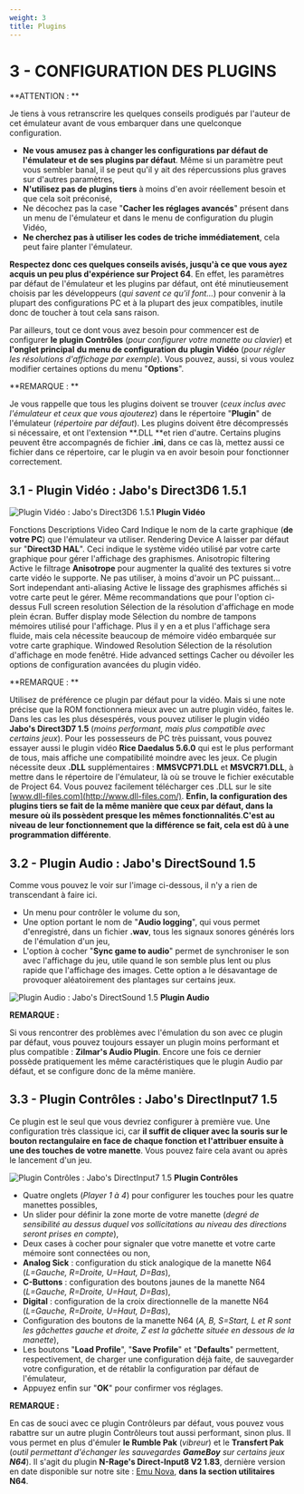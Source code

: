 ```yaml
---
weight: 3
title: Plugins
---
```


# 3 - CONFIGURATION DES PLUGINS

**ATTENTION : **

Je tiens à vous retranscrire les quelques conseils prodigués par l'auteur de cet émulateur avant de vous embarquer dans une quelconque configuration.

* **Ne vous amusez pas à changer les configurations par défaut de l'émulateur et de ses plugins par défaut**. Même si un paramètre peut vous sembler banal, il se peut qu'il y ait des répercussions plus graves sur d'autres paramètres,
* **N'utilisez pas de plugins tiers** à moins d'en avoir réellement besoin et que cela soit préconisé,
* Ne décochez pas la case "**Cacher les réglages avancés**" présent dans un menu de l'émulateur et dans le menu de configuration du plugin Vidéo,
* **Ne cherchez pas à utiliser les codes de triche immédiatement**, cela peut faire planter l'émulateur.

**Respectez donc ces quelques conseils avisés, jusqu'à ce que vous ayez acquis un peu plus d'expérience sur Project 64**. En effet, les paramètres par défaut de l'émulateur et les plugins par défaut, ont été minutieusement choisis par les développeurs (_qui savent ce qu'il font..._) pour convenir à la plupart des configurations PC et à la plupart des jeux compatibles, inutile donc de toucher à tout cela sans raison.

Par ailleurs, tout ce dont vous avez besoin pour commencer est de configurer **le plugin Contrôles** (_pour configurer votre manette ou clavier_) et **l'onglet principal** **du menu de configuration du** **plugin Vidéo** (_pour régler les résolutions d'affichage par exemple_). Vous pouvez, aussi, si vous voulez modifier certaines options du menu "**Options**".

**REMARQUE : **

Je vous rappelle que tous les plugins doivent se trouver (_ceux inclus avec l'émulateur et ceux que vous ajouterez_) dans le répertoire "**Plugin**" de l'émulateur (_répertoire par défaut_). Les plugins doivent être décompressés si nécessaire, et ont l'extension **.DLL **et rien d'autre. Certains plugins peuvent être accompagnés de fichier **.ini**, dans ce cas là, mettez aussi ce fichier dans ce répertoire, car le plugin va en avoir besoin pour fonctionner correctement.

## 3.1 - Plugin Vidéo : Jabo's Direct3D6 1.5.1

![Plugin Vidéo : Jabo's Direct3D6 1.5.1](/emulators/project64/configure/video.gif)
**Plugin Vidéo**

Fonctions
Descriptions
Video Card
Indique le nom de la carte graphique (**de votre PC**) que l'émulateur va utiliser. Rendering Device
A laisser par défaut sur "**Direct3D HAL**". Ceci indique le système vidéo utilisé par votre carte graphique pour gérer l'affichage des graphismes. Anisotropic filtering
Active le filtrage **Anisotrope** pour augmenter la qualité des textures si votre carte vidéo le supporte. Ne pas utiliser, à moins d'avoir un PC puissant... Sort independant anti-aliasing
Active le lissage des graphismes affichés si votre carte peut le gérer. Même recommandations que pour l'option ci-dessus Full screen resolution Sélection de la résolution d'affichage en mode plein écran. Buffer display mode
Sélection du nombre de tampons mémoires utilisé pour l'affichage. Plus il y en a et plus l'affichage sera fluide, mais cela nécessite beaucoup de mémoire vidéo embarquée sur votre carte graphique. Windowed Resolution
Sélection de la résolution d'affichage en mode fenêtré. Hide advanced settings
Cacher ou dévoiler les options de configuration avancées du plugin vidéo.

**REMARQUE : **

Utilisez de préférence ce plugin par défaut pour la vidéo. Mais si une note précise que la ROM fonctionnera mieux avec un autre plugin vidéo, faites le. Dans les cas les plus désespérés, vous pouvez utiliser le plugin vidéo **Jabo's Direct3D7 1.5** (_moins performant, mais plus compatible avec certains jeux_).
Pour les possesseurs de PC très puissant, vous pouvez essayer aussi le plugin vidéo **Rice Daedalus 5.6.0** qui est le plus performant de tous, mais affiche une compatibilité moindre avec les jeux. Ce plugin nécessite deux **.DLL** supplémentaires : **MMSVCP71.DLL** et **MSVCR71.DLL**, à mettre dans le répertoire de l'émulateur, là où se trouve le fichier exécutable de Project 64\.
Vous pouvez facilement télécharger ces .DLL sur le site [www.dll-files.com](http://www.dll-files.com/). **Enfin, la configuration des plugins tiers se fait de la même manière que ceux par défaut, dans la mesure où ils possèdent presque les mêmes fonctionnalités**.**C'est au niveau de leur fonctionnement que la différence se fait, cela est dû à une programmation différente**.

## 3.2 - Plugin Audio : Jabo's DirectSound 1.5

Comme vous pouvez le voir sur l'image ci-dessous, il n'y a rien de transcendant à faire ici.

* Un menu pour contrôler le volume du son,
* Une option portant le nom de "**Audio logging**", qui vous permet d'enregistré, dans un fichier **.wav**, tous les signaux sonores générés lors de l'émulation d'un jeu,
* L'option à cocher "**Sync game to audio**" permet de synchroniser le son avec l'affichage du jeu, utile quand le son semble plus lent ou plus rapide que l'affichage des images. Cette option a le désavantage de provoquer aléatoirement des plantages sur certains jeux.

![Plugin Audio : Jabo's DirectSound 1.5](/emulators/project64/configure/audio.gif)
**Plugin Audio**

**REMARQUE :**

Si vous rencontrer des problèmes avec l'émulation du son avec ce plugin par défaut, vous pouvez toujours essayer un plugin moins performant et plus compatible : **Zilmar's Audio Plugin**. Encore une fois ce dernier possède pratiquement les même caractéristiques que le plugin Audio par défaut, et se configure donc de la même manière.

## 3.3 - Plugin Contrôles : Jabo's DirectInput7 1.5

Ce plugin est le seul que vous devriez configurer à première vue. Une configuration très classique ici, car **il suffit de cliquer avec la souris sur le bouton rectangulaire en face de chaque fonction et l'attribuer ensuite à une des touches de votre manette**. Vous pouvez faire cela avant ou après le lancement d'un jeu.

![Plugin Contrôles : Jabo's DirectInput7 1.5](/emulators/project64/configure/controles.gif)
**Plugin Contrôles**

* Quatre onglets (_Player 1 à 4_) pour configurer les touches pour les quatre manettes possibles,
* Un slider pour définir la zone morte de votre manette (_degré de sensibilité au dessus duquel vos sollicitations au niveau des directions seront prises en compte_),
* Deux cases à cocher pour signaler que votre manette et votre carte mémoire sont connectées ou non,
* **Analog Sick** : configuration du stick analogique de la manette N64 (_L=Gauche, R=Droite, U=Haut, D=Bas_),
* **C-Buttons** : configuration des boutons jaunes de la manette N64 (_L=Gauche, R=Droite, U=Haut, D=Bas_),
* **Digital** : configuration de la croix directionnelle de la manette N64 (_L=Gauche, R=Droite, U=Haut, D=Bas_),
* Configuration des boutons de la manette N64 (_A, B, S=Start, L et R sont les gâchettes gauche et droite, Z est la gâchette située en dessous de la manette_),
* Les boutons "**Load Profile**", "**Save Profile**" et "**Defaults**" permettent, respectivement, de charger une configuration déjà faite, de sauvegarder votre configuration, et de rétablir la configuration par défaut de l'émulateur,
* Appuyez enfin sur "**OK**" pour confirmer vos réglages.

**REMARQUE :**

En cas de souci avec ce plugin Contrôleurs par défaut, vous pouvez vous rabattre sur un autre plugin Contrôleurs tout aussi performant, sinon plus. Il vous permet en plus d'émuler **le Rumble Pak** (_vibreur_) et le **Transfert Pak** (_outil permettant d'échanger les sauvegardes **GameBoy** sur certains jeux **N64**_). Il s'agit du plugin **N-Rage's Direct-Input8 V2 1.83**, dernière version en date disponible sur notre site : [Emu Nova](/n64/), **dans la section utilitaires N64**.
